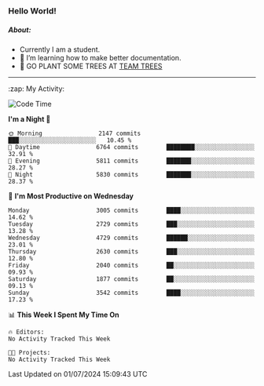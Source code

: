 ### Hello World!

##### About:
- Currently I am a student.
- 🌱 I’m learning how to make better documentation.
- 🌱 GO PLANT SOME TREES AT [TEAM TREES](https://teamtrees.org/)

---
  <summary>:zap: My Activity:</summary>
  
<!--START_SECTION:waka-->
![Code Time](http://img.shields.io/badge/Code%20Time-1%2C377%20hrs%2025%20mins-blue)

**I'm a Night 🦉** 

```text
🌞 Morning                2147 commits        ███░░░░░░░░░░░░░░░░░░░░░░   10.45 % 
🌆 Daytime                6764 commits        ████████░░░░░░░░░░░░░░░░░   32.91 % 
🌃 Evening                5811 commits        ███████░░░░░░░░░░░░░░░░░░   28.27 % 
🌙 Night                  5830 commits        ███████░░░░░░░░░░░░░░░░░░   28.37 % 
```
📅 **I'm Most Productive on Wednesday** 

```text
Monday                   3005 commits        ████░░░░░░░░░░░░░░░░░░░░░   14.62 % 
Tuesday                  2729 commits        ███░░░░░░░░░░░░░░░░░░░░░░   13.28 % 
Wednesday                4729 commits        ██████░░░░░░░░░░░░░░░░░░░   23.01 % 
Thursday                 2630 commits        ███░░░░░░░░░░░░░░░░░░░░░░   12.80 % 
Friday                   2040 commits        ██░░░░░░░░░░░░░░░░░░░░░░░   09.93 % 
Saturday                 1877 commits        ██░░░░░░░░░░░░░░░░░░░░░░░   09.13 % 
Sunday                   3542 commits        ████░░░░░░░░░░░░░░░░░░░░░   17.23 % 
```


📊 **This Week I Spent My Time On** 

```text
🔥 Editors: 
No Activity Tracked This Week

🐱‍💻 Projects: 
No Activity Tracked This Week
```


 Last Updated on 01/07/2024 15:09:43 UTC
<!--END_SECTION:waka-->
